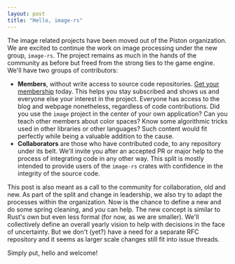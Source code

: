 ```yaml
---
layout: post
title: "Hello, image-rs"
---
```


The image related projects have been moved out of the Piston organization. We
are excited to continue the work on image processing under the new group,
`image-rs`. The project remains as much in the hands of the community as before
but freed from the strong ties to the game engine. We'll have two groups of
contributors:

* **Members**, without write access to source code repositories. [Get your
  membership][Member] today. This helps you stay subscribed and shows us and
  everyone else your interest in the project.  Everyone has access to the blog
  and webpage nonetheless, regardless of code contributions. Did you use the
  `image` project in the center of your own application? Can you teach other
  members about color spaces? Know some algorithmic tricks used in other
  libraries or other languages? Such content would fit perfectly while being a
  valuable addition to the cause.
* **Collaborators** are those who have contributed code, to any repository
  under its belt. We'll invite you after an accepted PR or major help to the
  process of integrating code in any other way. This split is mostly intended
  to provide users of the `image-rs` crates with confidence in the integrity of
  the source code.

[Member]: https://github.com/image-rs/organization/issues/1

This post is also meant as a call to the community for collaboration, old and
new. As part of the split and change in leadership, we also try to adapt the
processes within the organization. Now is the chance to define a new and do
some spring cleaning, and *you* can help. The new concept is similar to Rust's
own but even less formal (for now, as we are smaller). We'll collectively
define an overall yearly vision to help with decisions in the face of
uncertainty. But we don't (yet?) have a need for a separate RFC repository and
it seems as larger scale changes still fit into issue threads.

Simply put, hello and welcome!
